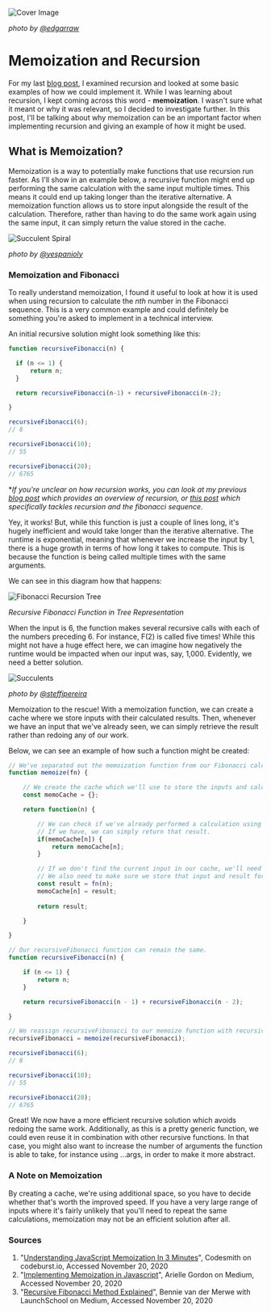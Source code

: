 ![Cover Image](./cover-image.jpg)

*photo by [@edgarraw](https://unsplash.com/@edgarraw)*

# Memoization and Recursion

For my last [blog post](https://dev.to/ionabrabender/recursion-revealed-4gn3), I examined recursion and looked at some basic examples of how we could implement it. While I was learning about recursion, I kept coming across this word - **memoization**. I wasn't sure what it meant or why it was relevant, so I decided to investigate further. In this post, I'll be talking about why memoization can be an important factor when implementing recursion and giving an example of how it might be used.

## What is Memoization?

Memoization is a way to potentially make functions that use recursion run faster. As I'll show in an example below, a recursive function might end up performing the same calculation with the same input multiple times. This means it could end up taking longer than the iterative alternative. A memoization function allows us to store input alongside the result of the calculation. Therefore, rather than having to do the same work again using the same input, it can simply return the value stored in the cache.

![Succulent Spiral](./succulent-spiral.jpg)

*photo by [@yespanioly](https://unsplash.com/@yespanioly)*

### Memoization and Fibonacci

To really understand memoization, I found it useful to look at how it is used when using recursion to calculate the *nth* number in the Fibonacci sequence. This is a very common example and could definitely be something you're asked to implement in a technical interview.

An initial recursive solution might look something like this:

```javascript
function recursiveFibonacci(n) {

  if (n <= 1) {
      return n;
  }

  return recursiveFibonacci(n-1) + recursiveFibonacci(n-2);

}

recursiveFibonacci(6);
// 8

recursiveFibonacci(10);
// 55

recursiveFibonacci(20);
// 6765
```

**If you're unclear on how recursion works, you can look at my previous [blog post](https://dev.to/ionabrabender/recursion-revealed-4gn3) which provides an overview of recursion, or [this post](https://medium.com/launch-school/recursive-fibonnaci-method-explained-d82215c5498e) which specifically tackles recursion and the fibonacci sequence.*

Yey, it works! But, while this function is just a couple of lines long, it's hugely inefficient and would take longer than the iterative alternative. The runtime is exponential, meaning that whenever we increase the input by 1, there is a huge growth in terms of how long it takes to compute. This is because the function is being called multiple times with the same arguments.

We can see in this diagram how that happens:

![Fibonacci Recursion Tree](./fibonacci-recursion-tree.png)

*Recursive Fibonacci Function in Tree Representation*

When the input is 6, the function makes several recursive calls with each of the numbers preceding 6. For instance, F(2) is called five times! While this might not have a huge effect here, we can imagine how negatively the runtime would be impacted when our input was, say, 1,000. Evidently, we need a better solution.

![Succulents](./succulents.jpg)

*photo by [@steffipereira](https://unsplash.com/@steffipereira)*

Memoization to the rescue! With a memoization function, we can create a cache where we store inputs with their calculated results. Then, whenever we have an input that we've already seen, we can simply retrieve the result rather than redoing any of our work.

Below, we can see an example of how such a function might be created:

``` javascript
// We've separated out the memoization function from our Fibonacci calculating function to allow it to be reused.
function memoize(fn) {

    // We create the cache which we'll use to store the inputs and calculated results.
    const memoCache = {};

    return function(n) {

        // We can check if we've already performed a calculation using the given input.
        // If we have, we can simply return that result.
        if(memoCache[n]) {
            return memoCache[n];
        }

        // If we don't find the current input in our cache, we'll need to perform the calculation.
        // We also need to make sure we store that input and result for future use.
        const result = fn(n);
        memoCache[n] = result;
    
        return result;

    }

}

// Our recursiveFibonacci function can remain the same.
function recursiveFibonacci(n) {

    if (n <= 1) {
        return n;
    }

    return recursiveFibonacci(n - 1) + recursiveFibonacci(n - 2);

}

// We reassign recursiveFibonacci to our memoize function with recursiveFibonacci passed as the argument.
recursiveFibonacci = memoize(recursiveFibonacci);

recursiveFibonacci(6);
// 8

recursiveFibonacci(10);
// 55

recursiveFibonacci(20);
// 6765
```

Great! We now have a more efficient recursive solution which avoids redoing the same work. Additionally, as this is a pretty generic function, we could even reuse it in combination with other recursive functions. In that case, you might also want to increase the number of arguments the function is able to take, for instance using ...args, in order to make it more abstract.

### A Note on Memoization
By creating a cache, we're using additional space, so you have to decide whether that's worth the improved speed. If you have a very large range of inputs where it's fairly unlikely that you'll need to repeat the same calculations, memoization may not be an efficient solution after all.


### Sources

1. "[Understanding JavaScript Memoization In 3 Minutes](https://codeburst.io/understanding-memoization-in-3-minutes-2e58daf33a19)", Codesmith on codeburst.io, Accessed November 20, 2020
2. "[Implementing Memoization in Javascript](https://medium.com/@reallygordon/implementing-memoization-in-javascript-5d140bb04166)", Arielle Gordon on Medium, Accessed November 20, 2020
3. "[Recursive Fibonacci Method Explained](https://medium.com/launch-school/recursive-fibonnaci-method-explained-d82215c5498e)", Bennie van der Merwe with LaunchSchool on Medium, Accessed November 20, 2020